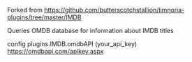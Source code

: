 Forked from https://github.com/butterscotchstallion/limnoria-plugins/tree/master/IMDB

Queries OMDB database for information about IMDB titles

config plugins.IMDB.omdbAPI (your_api_key) https://omdbapi.com/apikey.aspx
